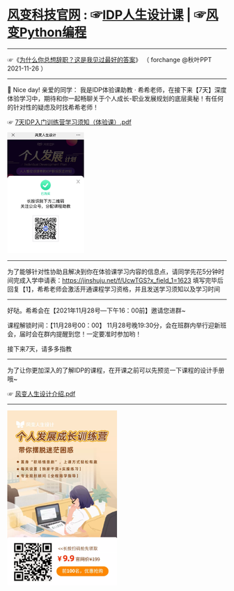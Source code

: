 # <a href="https://www.forchange.cn/" title="风变科技官网 - 风变python编程、人生设计,用技术推动下一代基础教育" target="_blank" class="S_txt1">风变科技官网</a> : ☞<a href="https://prod.pandateacher.com/idpgo-develop/idp-frontend/#/home/classlist/9" target="_blank" class="S_txt1">IDP人生设计课</a> | ☞<a href="https://www.pypypy.cn/app" target="_blank" class="S_txt1">风变Python编程</a>

---------------------------------------------------------------------

☞《<a href="https://mp.weixin.qq.com/s/s_LfFPdsqrHpaxIhvVso7Q" target="_blank" class="S_txt1">为什么你总想辞职？这是我见过最好的答案</a>》
（ forchange @秋叶PPT 2021-11-26 ）

---------------------------------------------------------------------

🤗 Nice day! 亲爱的同学：
我是IDP体验课助教 · 希希老师，在接下来【7天】深度体验学习中，期待和你一起畅聊关于个人成长-职业发展规划的底层奥秘！有任何的针对性的疑虑及时找希希老师！

☞ <a href="https://github.com/inchoong/go/blob/master/ppt/风变人生设计/7天IDP入门训练营学习须知（体验课）.pdf" target="_blank" class="S_txt1">7天IDP入门训练营学习须知（体验课）.pdf</a>

<img src="https://github.com/inchoong/go/blob/master/ppt/%E9%A3%8E%E5%8F%98%E4%BA%BA%E7%94%9F%E8%AE%BE%E8%AE%A1/933.png?raw=true" title="扫码关注微信公众☞风变人生设计" height="35%" width="35%"/>

---------------------------------------------------------------------

为了能够针对性协助且解决到你在体验课学习内容的信息点，请同学先花5分钟时间完成入学申请表：https://jinshuju.net/f/UcwTGS?x_field_1=1623
填写完毕后回复【1】，希希老师会激活开通课程学习资格，并且发送学习须知以及学习时间

---------------------------------------------------------------------

好哒。希希会在【2021年11月28号—下午16：00前】邀请您进群~

课程解锁时间：【11月28号00：00】
11月28号晚19:30分，会在班群内举行迎新班会，届时会在群内提醒到您！一定要准时参加哟！ 

接下来7天，请多多指教

---------------------------------------------------------------------

为了让你更加深入的了解IDP的课程，在开课之前可以先预览一下课程的设计手册哦~

☞ <a href="https://github.com/inchoong/go/blob/master/ppt/风变人生设计/风变人生设计介绍.pdf" target="_blank" class="S_txt1">风变人生设计介绍.pdf</a>

---------------------------------------------------------------------


<a href="https://mp.weixin.qq.com/s/s_LfFPdsqrHpaxIhvVso7Q" target="_blank" title="
/迷茫是因为没有方向/
/一旦找到方向/
/你会像火箭一样成长/
☞「风变 IDP-个人发展计划」
官网价 199 元 
秋叶 PPT  粉丝特惠 
前 100 名 9.9 元
长按扫码，立刻抢直降 189 元的优惠资格👇">
<img src="https://github.com/inchoong/go/blob/master/ppt/%E9%A3%8E%E5%8F%98%E4%BA%BA%E7%94%9F%E8%AE%BE%E8%AE%A1/9.9.jpg?raw=true" height="50%" width="50%"/></a>

